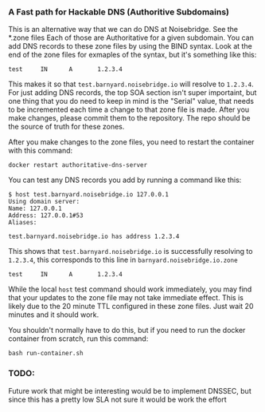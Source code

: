 ### A Fast path for Hackable DNS (Authoritive Subdomains)

This is an alternative way that we can do DNS at Noisebridge.  See the *.zone files
Each of those are Authoritative for a given subdomain.  You can add DNS records to these zone files
by using the BIND syntax.  Look at the end of the zone files for exmaples of the syntax, but it's
something like this: 

    test     IN      A       1.2.3.4

This makes it so that `test.barnyard.noisebridge.io` will resolve to `1.2.3.4`.  For just adding DNS
records, the top SOA section isn't super importaint, but one thing that you do need to keep in 
mind is the "Serial" value, that needs to be incremented each time a change to that zone
file is made.  After you make changes, please commit them to the repository.  The repo should be 
the source of truth for these zones.  

After you make changes to the zone files, you need to restart the container with this command:

    docker restart authoritative-dns-server

You can test any DNS records you add by running a command like this:

    $ host test.barnyard.noisebridge.io 127.0.0.1
    Using domain server:
    Name: 127.0.0.1
    Address: 127.0.0.1#53
    Aliases:

    test.barnyard.noisebridge.io has address 1.2.3.4

This shows that `test.barnyard.noisebridge.io` is successfully resolving to `1.2.3.4`, this
corresponds to this line in `barnyard.noisebridge.io.zone`

    test     IN      A       1.2.3.4

While the local `host` test command should work immediately, you may find that your updates to
the zone file may not take immediate effect.  This is likely due to the 20 minute TTL configured
in these zone files.  Just wait 20 minutes and it should work.

You shouldn't normally have to do this, but if you need to run the docker container from scratch, run this command:
    
    bash run-container.sh

### TODO:

Future work that might be interesting would be to implement DNSSEC, but since this has a pretty low SLA
not sure it would be work the effort
